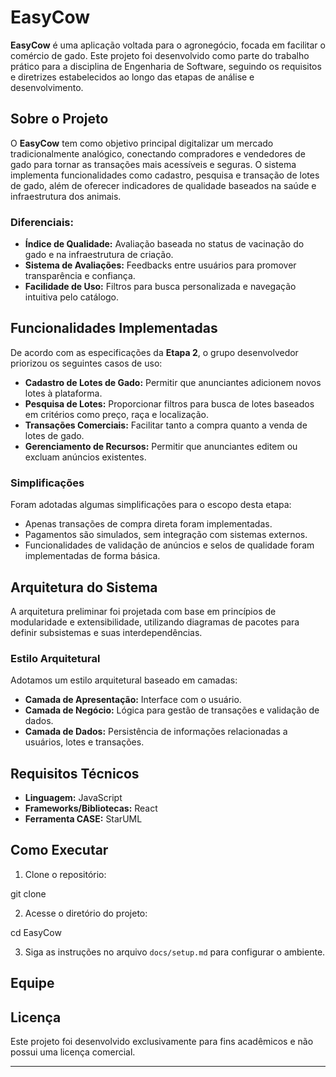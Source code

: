 # EasyCow

**EasyCow** é uma aplicação voltada para o agronegócio, focada em facilitar o comércio de gado. Este projeto foi desenvolvido como parte do trabalho prático para a disciplina de Engenharia de Software, seguindo os requisitos e diretrizes estabelecidos ao longo das etapas de análise e desenvolvimento.

## Sobre o Projeto

O **EasyCow** tem como objetivo principal digitalizar um mercado tradicionalmente analógico, conectando compradores e vendedores de gado para tornar as transações mais acessíveis e seguras. O sistema implementa funcionalidades como cadastro, pesquisa e transação de lotes de gado, além de oferecer indicadores de qualidade baseados na saúde e infraestrutura dos animais.

### Diferenciais:
- **Índice de Qualidade:** Avaliação baseada no status de vacinação do gado e na infraestrutura de criação.
- **Sistema de Avaliações:** Feedbacks entre usuários para promover transparência e confiança.
- **Facilidade de Uso:** Filtros para busca personalizada e navegação intuitiva pelo catálogo.

## Funcionalidades Implementadas

De acordo com as especificações da **Etapa 2**, o grupo desenvolvedor priorizou os seguintes casos de uso:
- **Cadastro de Lotes de Gado:** Permitir que anunciantes adicionem novos lotes à plataforma.
- **Pesquisa de Lotes:** Proporcionar filtros para busca de lotes baseados em critérios como preço, raça e localização.
- **Transações Comerciais:** Facilitar tanto a compra quanto a venda de lotes de gado.
- **Gerenciamento de Recursos:** Permitir que anunciantes editem ou excluam anúncios existentes.

### Simplificações
Foram adotadas algumas simplificações para o escopo desta etapa:
- Apenas transações de compra direta foram implementadas.
- Pagamentos são simulados, sem integração com sistemas externos.
- Funcionalidades de validação de anúncios e selos de qualidade foram implementadas de forma básica.

## Arquitetura do Sistema

A arquitetura preliminar foi projetada com base em princípios de modularidade e extensibilidade, utilizando diagramas de pacotes para definir subsistemas e suas interdependências.

### Estilo Arquitetural
Adotamos um estilo arquitetural baseado em camadas:
- **Camada de Apresentação:** Interface com o usuário.
- **Camada de Negócio:** Lógica para gestão de transações e validação de dados.
- **Camada de Dados:** Persistência de informações relacionadas a usuários, lotes e transações.


## Requisitos Técnicos

- **Linguagem:** JavaScript
- **Frameworks/Bibliotecas:** React
- **Ferramenta CASE:** StarUML

## Como Executar

1. Clone o repositório:

git clone <link-do-repositorio>

2. Acesse o diretório do projeto:
   
cd EasyCow

3. Siga as instruções no arquivo `docs/setup.md` para configurar o ambiente.

## Equipe


## Licença

Este projeto foi desenvolvido exclusivamente para fins acadêmicos e não possui uma licença comercial.

---
